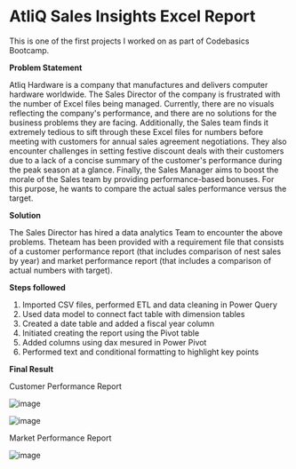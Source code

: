 # AtliQ Sales Insights Excel Report
This is one of the first projects I worked on as part of Codebasics Bootcamp.

**Problem Statement**

Atliq Hardware is a company that manufactures and delivers computer hardware worldwide. The Sales Director of the company is frustrated with the number of Excel files being managed. Currently, there are no visuals reflecting the company's performance, and there are no solutions for the business problems they are facing.
Additionally, the Sales team finds it extremely tedious to sift through these Excel files for numbers before meeting with customers for annual sales agreement negotiations. They also encounter challenges in setting festive discount deals with their customers due to a lack of a concise summary of the customer's performance during the peak season at a glance. Finally, the Sales Manager aims to boost the morale of the Sales team by providing performance-based bonuses. For this purpose, he wants to compare the actual sales performance versus the target.

**Solution**

The Sales Director has hired a data analytics Team to encounter the above problems. Theteam has been provided with a requirement file that consists of a customer performance report (that includes comparison of nest sales by year) and market performance report (that includes a comparison of actual numbers with target).

**Steps followed**
1. Imported CSV files, performed ETL and data cleaning in Power Query
2. Used data model to connect fact table with dimension tables
3. Created a date table and added a fiscal year column
4. Initiated creating the report using the Pivot table
5. Added columns using dax mesured in Power Pivot
6. Performed text and conditional formatting to highlight key points

**Final Result**

Customer Performance Report

![image](https://github.com/NS83/AtliQ_Sales_Insights_Excel/assets/44031440/03816ccc-725a-448f-ad56-ae8810362664)

![image](https://github.com/NS83/AtliQ_Sales_Insights_Excel/assets/44031440/d74ef077-9a86-4eac-9825-0da4c6f87690)


Market Performance Report

![image](https://github.com/NS83/AtliQ_Sales_Insights_Excel/assets/44031440/dd0b94b8-4d30-4abc-9804-7b6c7ce5aacd)



